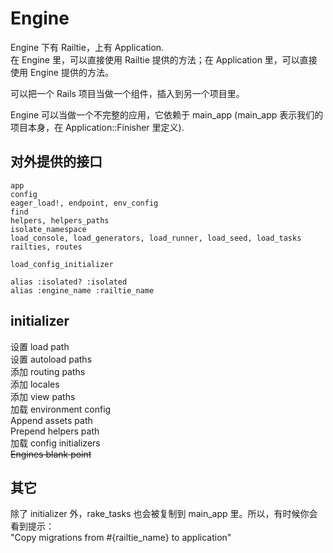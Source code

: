 # Engine

Engine 下有 Railtie，上有 Application.  
在 Engine 里，可以直接使用 Railtie 提供的方法；在 Application 里，可以直接使用 Engine 提供的方法。

可以把一个 Rails 项目当做一个组件，插入到另一个项目里。

Engine 可以当做一个不完整的应用，它依赖于 main_app (main_app 表示我们的项目本身，在 Application::Finisher 里定义).

## 对外提供的接口

```
app
config
eager_load!, endpoint, env_config
find
helpers, helpers_paths
isolate_namespace
load_console, load_generators, load_runner, load_seed, load_tasks
railties, routes

load_config_initializer
```

```
alias :isolated? :isolated
alias :engine_name :railtie_name
```

## initializer

设置 load path  
设置 autoload paths  
添加 routing paths  
添加 locales  
添加 view paths  
加载 environment config  
Append assets path  
Prepend helpers path  
加载 config initializers  
~~Engines blank point~~

## 其它

除了 initializer 外，rake_tasks 也会被复制到 main_app 里。所以，有时候你会看到提示：  
"Copy migrations from #{railtie_name} to application"
